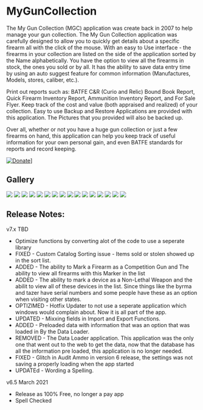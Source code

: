 # MyGunCollection

The My Gun Collection (MGC) application was create back in 2007 to help manage your gun collection.  The My Gun Collection application was carefully designed to allow you to quickly get details about a specific firearm all with the click of the mouse.   With an easy to Use interface - the firearms in your collection are listed on the side of the application sorted by the Name alphabetically.  You have the option to view all the firearms in stock, the ones you sold or by all.  It has the ability to save data entry time by using an auto suggest feature for common information (Manufactures, Models, stores, caliber, etc.).

Print out reports such as: BATFE C&R (Curio and Relic) Bound Book Report, Quick Firearm Inventory Report, Ammunition Inventory Report, and For Sale Flyer.  Keep track of the cost and value (both appraised and realized) of your collection.  Easy to use Backup and Restore Applications are provided with this application.  The Pictures that you provided will also be backed up.

Over all, whether or not you have a huge gun collection or just a few firearms on hand, this application can help you keep track of useful information for your own personal gain, and even BATFE standards for reports and record keeping. 

[![Donate](https://www.paypalobjects.com/en_US/i/btn/btn_donateCC_LG.gif)](https://www.paypal.com/cgi-bin/webscr?cmd=_s-xclick&hosted_button_id=JSW8XEMQVH4BE)]

## Gallery

![](images/bsmgc0001.jpg)
![](images/bsmgc0002.jpg)
![](images/bsmgc0003.jpg)
![](images/bsmgc0004.jpg)
![](images/bsmgc0005.jpg)
![](images/bsmgc0006.jpg)
![](images/bsmgc0007.jpg)
![](images/bsmgc0008.jpg)
![](images/bsmgc0009.jpg)
![](images/bsmgc0010.jpg)
![](images/bsmgc0011.jpg)
![](images/bsmgc0012.jpg)
![](images/bsmgc0013.jpg)
![](images/bsmgc0014.jpg)
![](images/bsmgc0015.jpg)
![](images/bsmgc0016.jpg)

## Release Notes:

v7.x TBD

- Optimize functions by converting alot of the code to use a seperate library
- FIXED - Custom Catalog Sorting issue - Items sold or stolen showed up in the sort list.
- ADDED - The ability to Mark a Firearm as a Competition Gun and The ability to view all firearms with this Marker in the list
- ADDED - The ability to mark a device as a Non-Lethal Weapon and the abilit to view all of these devices in the list.  Since things like the byrma and tazer have serial numbers and some people have these as an option when visiting other states.
- OPTIZIMED - Hotfix Updater to not use a seperate application which windows would complain about.  Now it is all part of the app.
- UPDATED - Mixxing fields in Import and Export Functions.
- ADDED - Preloaded data with information that was an option that was loaded in By the Data Loader.
- REMOVED - The Data Loader application.  This application was the only one that went out to the web to get the data, now that the database has all the information pre loaded, this application is no longer needed.
- FIXED - Glitch in Audit Ammo in version 6 release, the settings was not saving a properly loading when the app started
- UPDATEd - Wording a Spelling.


v6.5  March 2021

- Release as 100% Free, no longer a pay app
- Spell Checked